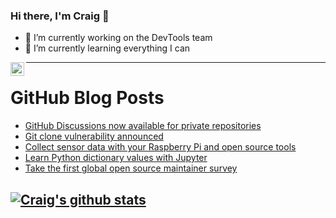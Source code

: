 ### Hi there, I'm Craig 👋

<!--
**CraigTeelFugro/CraigTeelFugro** is a ✨ _special_ ✨ repository because its `README.md` (this file) appears on your GitHub profile.

Here are some ideas to get you started:
-->

- 🔭 I’m currently working on the DevTools team
- 🌱 I’m currently learning everything I can

[<img align="left" alt="Craig Teel | LinkedIn" width="22px" src="https://cdn.jsdelivr.net/npm/simple-icons@v3/icons/linkedin.svg" />][linkedin]

---

# GitHub Blog Posts

<!-- BLOG-POST-LIST:START -->
- [GitHub Discussions now available for private repositories](https://github.blog/2021-03-09-github-discussions-now-available-for-private-repositories/)
- [Git clone vulnerability announced](https://github.blog/2021-03-09-git-clone-vulnerability-announced/)
- [Collect sensor data with your Raspberry Pi and open source tools](https://opensource.com/article/21/3/sensor-data-raspberry-pi)
- [Learn Python dictionary values with Jupyter](https://opensource.com/article/21/3/dictionary-values-python)
- [Take the first global open source maintainer survey](https://opensource.com/article/21/3/open-source-maintainer-survey)
<!-- BLOG-POST-LIST:END -->

## [![Craig's github stats](https://github-readme-stats.vercel.app/api?username=craigteelfugro)](https://github.com/anuraghazra/github-readme-stats)


[linkedin]: https://linkedin.com/in/craig-teel-b8786771
